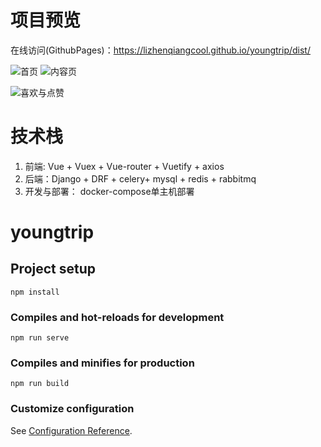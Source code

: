 # 项目预览
在线访问(GithubPages)：https://lizhenqiangcool.github.io/youngtrip/dist/

![首页](https://lizhenqiangcool.github.io/youngtrip/public/youngtrip1.png) ![内容页](https://lizhenqiangcool.github.io/youngtrip/public/youngtrip2.png)

![喜欢与点赞](https://lizhenqiangcool.github.io/youngtrip/public/youngtrip3.png)

# 技术栈
1. 前端: Vue + Vuex + Vue-router + Vuetify + axios
2. 后端：Django + DRF + celery+ mysql + redis + rabbitmq
3. 开发与部署： docker-compose单主机部署


# youngtrip

## Project setup
```
npm install
```

### Compiles and hot-reloads for development
```
npm run serve
```

### Compiles and minifies for production
```
npm run build
```

### Customize configuration
See [Configuration Reference](https://cli.vuejs.org/config/).
